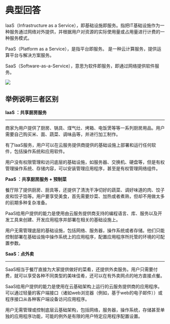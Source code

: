 # 典型回答


IaaS（Infrastructure as a Service），即基础设施即服务。指把IT基础设施作为一种服务通过网络对外提供，并根据用户对资源的实际使用量或占用量进行计费的一种服务模式。



PaaS（Platform as a Service），是指平台即服务。 是一种云计算服务，提供运算平台与解决方案服务。



SaaS（Software-as-a-Service），意思为软件即服务，即通过网络提供软件服务。



![](https://cdn.nlark.com/yuque/0/2022/png/5378072/1672144303199-19c272e5-3ee3-4633-8214-3bd749af2c2d.png)



## 举例说明三者区别


**IaaS ：共享厨房服务**

****

商家为用户提供了厨房、锅具、煤气灶、烤箱、电饭煲等等一系列厨房用品。用户需要自己购买米、面、蔬菜、调味品等，并进行加工制作。



有了IaaS服务，用户可以在云服务提供商提供的基础设施上部署和运行任何软件，包括操作系统和应用软件。



用户没有权限管理和访问底层的基础设施，如服务器、交换机、硬盘等，但是有权管理操作系统、存储内容，可以安装管理应用程序，甚至是有权管理网络组件。



**PaaS ：共享厨房服务 + 预制菜**

餐厅除了提供厨房、厨具等，还提供了清洗干净切好的蔬菜、调好味道的肉、饺子皮和饺子馅等。用户要享受美食，首先需要炒菜、加热或者煮熟，但却不用做太多的前期多种复杂准备。



PaaS给用户提供的能力是使用由云服务提供商支持的编程语言、库、服务以及开发工具来创建、开发应用程序并部署在相关的基础设施上。



用户无需管理底层的基础设施，包括网络、服务器，操作系统或者存储。他们只能控制部署在基础设施中操作系统上的应用程序，配置应用程序所托管的环境的可配置参数。

  
**SaaS：点外卖**

****

SaaS相当于餐厅直接为大家提供做好的菜肴，还提供外卖服务。用户只需要付费，就可以享受各种不同类型的美味佳肴，还可以在有外卖网点的地方直接点餐。



SaaS给用户提供的能力是使用在云基础架构上运行的云服务提供商的应用程序。可以通过轻量的客户端接口（诸如web浏览器（例如，基于web的电子邮件））或程序接口从各种客户端设备访问应用程序。



用户无需管理或控制底层云基础架构，包括网络，服务器，操作系统，存储甚至单独的应用程序功能，可能的例外是有限的用户特定应用程序配置设置。

